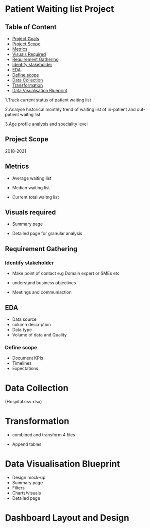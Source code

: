 # Patient Waiting list Project

## Table of Content

- [Project Goals](#project-goals)
- [Project Scope](#project-scope)
- [Metrics](#metrics)
- [Visuals Required](#visuals-required)
- [Requirement Gathering](#requirement-gathering)
- [ Identify stakeholder](#identify-stakeholder)
- [EDA](#eda)
- [Define scope](#define-scope)
- [Data Collection](#data-collection)
- [Transformation](transformation)
- [Data Visualisation Blueprint](#data-visualisation-blueprint)

1.Track current status of patient waiting list

2.Analyse historical monthly trend of waiting list of in-patient and out-patient waitng list

3.Age profile analysis and speciality level

## Project Scope
 2018-2021
 
## Metrics 
- Average waiting list

- Median waiting list

- Current total waitng list

## Visuals required 
- Summary page
 
- Detailed page for granular analysis


## Requirement Gathering

### Identify stakeholder
- Make point of contact e.g Domain expert or SMEs etc

- understand business objectives

- Meetings and communiaction

## EDA

- Data source
- column description
- Data type
- Volume of data and Quality

### Define scope
- Document KPIs
- Timelines
- Expectations

# Data Collection
 (Hospital.csv.xlsx)

# Transformation

- combined and transform 4 files

- Append tables

# Data Visualisation Blueprint

- Design mock-up
- Summary page
- Filters
- Charts/visuals
- Detailed page

# Dashboard Layout and Design



